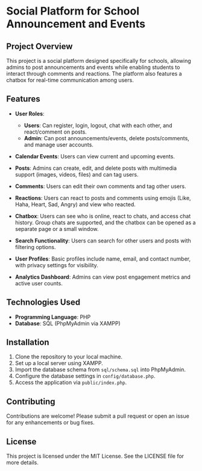 # Social Platform for School Announcement and Events

## Project Overview
This project is a social platform designed specifically for schools, allowing admins to post announcements and events while enabling students to interact through comments and reactions. The platform also features a chatbox for real-time communication among users.

## Features
- **User Roles**:
  - **Users**: Can register, login, logout, chat with each other, and react/comment on posts.
  - **Admin**: Can post announcements/events, delete posts/comments, and manage user accounts.
  
- **Calendar Events**: Users can view current and upcoming events.

- **Posts**: Admins can create, edit, and delete posts with multimedia support (images, videos, files) and can tag users.

- **Comments**: Users can edit their own comments and tag other users.

- **Reactions**: Users can react to posts and comments using emojis (Like, Haha, Heart, Sad, Angry) and view who reacted.

- **Chatbox**: Users can see who is online, react to chats, and access chat history. Group chats are supported, and the chatbox can be opened as a separate page or a small window.

- **Search Functionality**: Users can search for other users and posts with filtering options.

- **User Profiles**: Basic profiles include name, email, and contact number, with privacy settings for visibility.

- **Analytics Dashboard**: Admins can view post engagement metrics and active user counts.

## Technologies Used
- **Programming Language**: PHP
- **Database**: SQL (PhpMyAdmin via XAMPP)

## Installation
1. Clone the repository to your local machine.
2. Set up a local server using XAMPP.
3. Import the database schema from `sql/schema.sql` into PhpMyAdmin.
4. Configure the database settings in `config/database.php`.
5. Access the application via `public/index.php`.

## Contributing
Contributions are welcome! Please submit a pull request or open an issue for any enhancements or bug fixes.

## License
This project is licensed under the MIT License. See the LICENSE file for more details.
